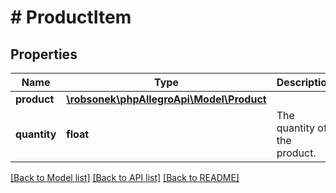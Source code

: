 # # ProductItem

## Properties

Name | Type | Description | Notes
------------ | ------------- | ------------- | -------------
**product** | [**\robsonek\phpAllegroApi\Model\Product**](Product.md) |  |
**quantity** | **float** | The quantity of the product. |

[[Back to Model list]](../../README.md#models) [[Back to API list]](../../README.md#endpoints) [[Back to README]](../../README.md)
